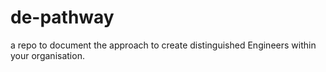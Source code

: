 # de-pathway
a repo to document the approach to create distinguished Engineers within your organisation. 

